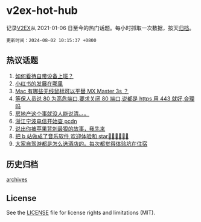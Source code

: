 # v2ex-hot-hub

 记录[V2EX](https://www.v2ex.com/)从 2021-01-06 日至今的热门话题。每小时抓取一次数据，按天[归档](archives)。

`更新时间：2024-08-02 10:15:37 +0800`

## 热议话题

1. [如何看待自带设备上班？](https://www.v2ex.com/t/1061709)
1. [小红书的发展在哪里](https://www.v2ex.com/t/1061685)
1. [Mac 有哪些无线鼠标可以平替 MX Master 3s ？](https://www.v2ex.com/t/1061742)
1. [等保人员说 80 为高危端口,要求关闭 80 端口,说都是 https 用 443 就好,合理吗](https://www.v2ex.com/t/1061657)
1. [房地产这个事就没人能说清。。。](https://www.v2ex.com/t/1061680)
1. [浙江宁波电信开始查 pcdn](https://www.v2ex.com/t/1061704)
1. [说出你被苹果背刺最狠的故事，我先来](https://www.v2ex.com/t/1061781)
1. [把 b 站做成了音乐软件,欢迎体验和 star👏👏👏👏👏👏](https://www.v2ex.com/t/1061721)
1. [大家自驾游都是怎么选酒店的。每次都觉得体验坑在住宿](https://www.v2ex.com/t/1061671)

## 历史归档

[archives](archives)

## License

See the [LICENSE](LICENSE) file for license rights and limitations (MIT).
